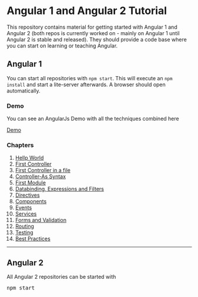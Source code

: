 # Angular 1 and Angular 2 Tutorial

This repository contains material for getting started with Angular 1 and Angular 2 (both repos is currently worked on - mainly on Angular 1 until Angular 2 is stable and released). They should provide a code base where you can start on learning or teaching Angular.

## Angular 1

You can start all repositories with `npm start`. This will execute an `npm install` and start a lite-server afterwards. A browser should open automatically.

### Demo

You can see an AngularJs Demo with all the techniques combined here

[Demo](http://foodapi4demo.azurewebsites.net/)

### Chapters

1. [Hellp World](#)
2. [First Controller](#)
3. [First Controller in a file](#)
4. [Controller-As Syntax](#)
5. [First Module](#)
6. [Databinding, Expressions and Filters](#)
7. [Directives](#)
8. [Components](#)
9. [Events](#)
10. [Services](#)
11. [Forms and Validation](#)
12. [Routing](#)
13. [Testing](#)
14. [Best Practices](#)

<hr/>

## Angular 2

All Angular 2 repositories can be started with

<pre>npm start</pre>
